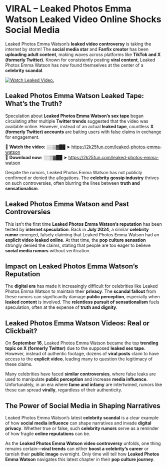 # VIRAL – Leaked Photos Emma Watson Leaked Video Online Shocks Social Media 

Leaked Photos Emma Watson’s **leaked video controversy** is taking the internet by storm! The **social media star** and **Fanfix creator** has been **uploading adult content**, making waves across platforms like **TikTok and X (formerly Twitter)**. Known for consistently posting **viral content**, Leaked Photos Emma Watson has now found themselves at the center of a **celebrity scandal**.  

[![Watch Leaked Video.](https://miro.medium.com/v2/resize:fit:828/format:webp/1*cilzJN44JGOrTw9NJCrNHA.gif "Watch Leaked Video")](https://2k25fun.com/leaked-photos-emma-watson)

## **Leaked Photos Emma Watson Leaked Tape: What’s the Truth?**  
Speculation about **Leaked Photos Emma Watson’s sex tape** began circulating after multiple **Twitter trends** suggested that the video was available online. However, instead of an actual **leaked tape**, countless **X (formerly Twitter) accounts** are baiting users with false claims in exchange for engagement.  

🔹 **Watch the video:** ░░▒▓██ ➤ https://2k25fun.com/leaked-photos-emma-watson  
🔹 **Download now:** ░░▒▓██ ➤ https://2k25fun.com/leaked-photos-emma-watson  

Despite the rumors, Leaked Photos Emma Watson has not publicly confirmed or denied the allegations. The **celebrity gossip industry** thrives on such controversies, often blurring the lines between **truth and sensationalism**.  

## **Leaked Photos Emma Watson and Past Controversies**  
This isn’t the first time **Leaked Photos Emma Watson’s reputation** has been tested by **internet speculation**. Back in **July 2024**, a similar **celebrity rumor** emerged, falsely claiming that Leaked Photos Emma Watson had an **explicit video leaked online**. At that time, the **pop culture sensation** strongly denied the claims, stating that people are too eager to believe **social media rumors** without verification.  

## **Impact on Leaked Photos Emma Watson’s Reputation**  
The **digital era** has made it increasingly difficult for celebrities like Leaked Photos Emma Watson to maintain their **privacy**. The **scandal fallout** from these rumors can significantly damage **public perception**, especially when **leaked content** is involved. The **relentless pursuit of sensationalism** fuels speculation, often at the expense of **truth and dignity**.  

## **Leaked Photos Emma Watson Videos: Real or Clickbait?**  
On **September 16**, Leaked Photos Emma Watson became the top **trending topic on X (formerly Twitter)** due to the supposed **leaked sex tape**. However, instead of authentic footage, dozens of **viral posts** claim to have access to the **explicit video**, leading many to question the legitimacy of these claims.  

Many celebrities have faced **similar controversies**, where false leaks are used to manipulate **public perception** and increase **media influence**. Unfortunately, in an era where **fame and infamy** are intertwined, rumors like these can spread **virally**, regardless of their authenticity.  

## **The Power of Social Media in Shaping Narratives**  
Leaked Photos Emma Watson’s latest **celebrity scandal** is a clear example of how **social media influence** can shape narratives and invade **digital privacy**. Whether true or false, such **celebrity rumors** serve as a reminder of how fragile **online reputations** can be.  

As the **Leaked Photos Emma Watson video controversy** unfolds, one thing remains certain—**viral trends** can either **boost a celebrity’s career** or tarnish their **public image** overnight. Only time will tell how **Leaked Photos Emma Watson** navigates this latest chapter in their **pop culture journey**. 